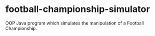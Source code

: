 # football-championship-simulator
OOP Java program which simulates the manipulation of a Football Championship.
